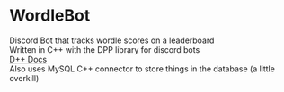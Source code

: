 # WordleBot
Discord Bot that tracks wordle scores on a leaderboard<br/>
Written in C++ with the DPP library for discord bots<br/>
[D++ Docs](https://dpp.dev/)<br/>
Also uses MySQL C++ connector to store things in the database (a little overkill)<br/>
